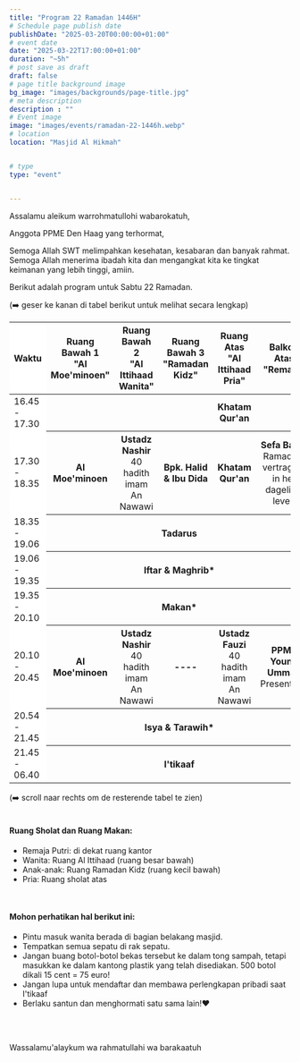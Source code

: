 ```yaml
---
title: "Program 22 Ramadan 1446H"
# Schedule page publish date
publishDate: "2025-03-20T00:00:00+01:00"
# event date
date: "2025-03-22T17:00:00+01:00"
duration: "~5h"
# post save as draft
draft: false
# page title background image
bg_image: "images/backgrounds/page-title.jpg"
# meta description
description : ""
# Event image
image: "images/events/ramadan-22-1446h.webp"
# location
location: "Masjid Al Hikmah"


# type
type: "event"


---
```


Assalamu aleikum warrohmatullohi wabarokatuh,

Anggota PPME Den Haag yang terhormat,


Semoga Allah SWT melimpahkan kesehatan, kesabaran dan banyak rahmat. Semoga Allah menerima ibadah kita dan mengangkat kita ke tingkat keimanan yang lebih tinggi, amiin.


Berikut adalah program untuk Sabtu 22 Ramadan.

<div class="d-block d-lg-none">
(➡️ geser ke kanan di tabel berikut untuk melihat secara lengkap)
</div>
<div class="table-responsive">
<table class="table table-sm">
<thead class="text-center">
<th style="position:sticky;left:0px;background-color:white;">Waktu</th>
<th ><span class="text-nowrap">Ruang Bawah 1</span ><br/><span class="text-nowrap">"Al Moe'minoen"</span></th>
<th><span class="text-nowrap">Ruang Bawah 2</span><br/><span class="text-nowrap">"Al Ittihaad Wanita"</span></th>
<th><span class="text-nowrap">Ruang Bawah 3</span><br/><span class="text-nowrap">"Ramadan Kidz"</span></th>
<th><span class="text-nowrap">Ruang Atas</span><br/><span class="text-nowrap">"Al Ittihaad Pria"</span></th>
<th><span class="text-nowrap">Balkon Atas</span><br/><span class="text-nowrap">"Remaja"</span></th>
</thead>

<tr>
<td class="text-nowrap" style="position:sticky;left:0px;background-color:white;">16.45 - 17.30</td>
<td >&nbsp;</td>
<td >&nbsp;</td>
<td >&nbsp;</td>
<th>Khatam Qur'an</th>
<th>&nbsp;</th>

</tr>

<tr>
<td class="text-nowrap" style="position:sticky;left:0px;background-color:white;">17.30 - 18.35</td>
<th style="font-weight: bold;">Al Moe'minoen</th>
<th><span class="text-nowrap">Ustadz Nashir</span><br/><span style="font-weight: normal">40 hadith imam An Nawawi</span></th>
<th>Bpk. Halid & Ibu Dida</th>
<th>Khatam Qur'an</th>
<th><span class="text-nowrap">Sefa Bağci</span><br/><span style="font-weight: normal">Ramadan: vertraging in het dagelijks leven</span></th>
</tr>

<tr>
<td class="text-nowrap" style="position:sticky;left:0px;background-color:white;">18.35 - 19.06</td>
<th colspan="5" class="table-success">Tadarus</th>
</tr>
<tr >
<td class="text-nowrap" style="position:sticky;left:0px;background-color:white;">19.06 - 19.35</td>
<th colspan="5" class="table-primary">Iftar & Maghrib*</th>
</tr>
<tr>
<td class="text-nowrap" style="position:sticky;left:0px;background-color:white;">19.35 - 20.10</td>
<th colspan="5" class="table-info">Makan*</th>
</tr>
<tr>
<td class="text-nowrap" style="position:sticky;left:0px;background-color:white;">20.10 - 20.45</td>
<th style="font-weight: bold;">Al Moe'minoen</th>
<th>Ustadz Nashir</span><br/><span style="font-weight: normal">40 hadith imam An Nawawi</span></th>
<th>----</th>
<th><span class="text-nowrap">Ustadz Fauzi</span><br/><span style="font-weight: normal">40 hadith imam An Nawawi</span></th>
<th><span class="text-nowrap">PPME Young Ummah</span><br/><span style="font-weight: normal">Presentatie</span></th>
</tr>
<tr>
<td class="text-nowrap" style="position:sticky;left:0px;background-color:white;">20.54 - 21.45</td>
<th colspan="5" class="table-primary">Isya & Tarawih*</th>
</tr>
<tr >
<td class="text-nowrap" style="position:sticky;left:0px;background-color:white;">21.45 - 06.40</td>
<th colspan="5" class="table-primary">I'tikaaf</th>
</tr>
</table>
</div>
<div class="d-block d-lg-none">
(➡️ scroll naar rechts om de resterende tabel te zien)
</div>
<br/>

#### Ruang Sholat dan Ruang Makan:

* Remaja Putri: di dekat ruang kantor
* Wanita: Ruang Al Ittihaad (ruang besar bawah)
* Anak-anak: Ruang Ramadan Kidz  (ruang kecil bawah)
* Pria: Ruang sholat atas

<br/>

#### Mohon perhatikan hal berikut ini:
* Pintu masuk wanita berada di bagian belakang masjid.
* Tempatkan semua sepatu di rak sepatu.
* Jangan buang botol-botol bekas tersebut ke dalam tong sampah, tetapi masukkan ke dalam kantong plastik yang telah disediakan. 500 botol dikali 15 cent = 75 euro!
* Jangan lupa untuk mendaftar dan membawa perlengkapan pribadi saat I'tikaaf
* Berlaku santun dan menghormati satu sama lain!❤️

<br/>
<br/>


Wassalamu'alaykum wa rahmatullahi wa barakaatuh
